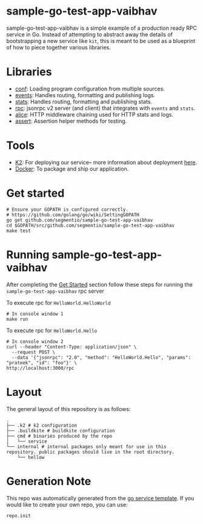 # sample-go-test-app-vaibhav

sample-go-test-app-vaibhav is a simple example of a production ready RPC service in Go. Instead of attempting to abstract away the details of bootstrapping a new service like `kit`, this is meant to be used as a blueprint of how to piece together various libraries.

# Libraries

- [conf](https://github.com/segmentio/conf): Loading program configuration from multiple sources.
- [events](https://github.com/segmentio/events): Handles routing, formatting and publishing logs.
- [stats](https://github.com/segmentio/stats): Handles routing, formatting and publishing stats.
- [rpc](https://github.com/segmentio/rpc): jsonrpc v2 server (and client) that integrates with `events` and `stats`.
- [alice](https://github.com/justinas/alice): HTTP middleware chaining used for HTTP stats and logs.
- [assert](https://github.com/stretchr/testify#assert-package): Assertion helper methods for testing.

# Tools

- [K2](https://github.com/segmentio/k2): For deploying our service– more information about deployment [here](https://paper.dropbox.com/doc/Running-Applications-in-KubernetesSSPv2-User-Guide--BWHOp7yjZJoS5FHtIAY27mZIAg-YEWVHg9HLduj4L8D93qEz).
- [Docker](https://www.docker.com/): To package and ship our application.

# Get started

```
# Ensure your GOPATH is configured correctly.
# https://github.com/golang/go/wiki/SettingGOPATH
go get github.com/segmentio/sample-go-test-app-vaibhav
cd $GOPATH/src/github.com/segmentio/sample-go-test-app-vaibhav
make test
```

# Running sample-go-test-app-vaibhav

After completing the [Get Started](#get-started) section follow these steps for running the `sample-go-test-app-vaibhav` rpc server

To execute rpc for `HelloWorld.HelloWorld`

```shell
# In console window 1
make run
```

To execute rpc for `HelloWorld.Hello`

```shell
# In console window 2
curl --header "Content-Type: application/json" \
  --request POST \
  --data '{"jsonrpc": "2.0", "method": "HelloWorld.Hello", "params": "prateek", "id": "foo"}' \
http://localhost:3000/rpc
```

# Layout

The general layout of this repository is as follows:

```
.
├── .k2 # k2 configuration
├── .buildkite # buildkite configuration
├── cmd # binaries produced by the repo
│   └── service
└── internal # internal packages only meant for use in this repository. public packages should live in the root directory.
    └── hellow
```

# Generation Note

This repo was automatically generated from the [go service template](https://github.com/segmentio/go-service-template). If you would like to create your own repo, you can use:

```
repo.init
```
